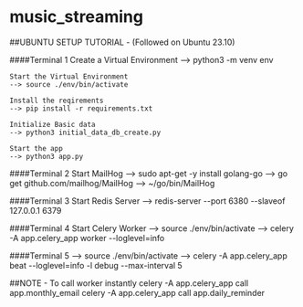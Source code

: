 # music_streaming
##UBUNTU SETUP TUTORIAL - (Followed on Ubuntu 23.10)

####Terminal 1
    Create a Virtual Environment
    --> python3 -m venv env

    Start the Virtual Environment
    --> source ./env/bin/activate

    Install the reqirements
    --> pip install -r requirements.txt

    Initialize Basic data
    --> python3 initial_data_db_create.py

    Start the app
    --> python3 app.py

####Terminal 2 
    Start MailHog
    --> sudo apt-get -y install golang-go
    --> go get github.com/mailhog/MailHog
    --> ~/go/bin/MailHog

####Terminal 3
    Start Redis Server
    --> redis-server --port 6380 --slaveof 127.0.0.1 6379

####Terminal 4
    Start Celery Worker
    --> source ./env/bin/activate
    --> celery -A app.celery_app worker --loglevel=info

####Terminal 5
    --> source ./env/bin/activate
    --> celery -A app.celery_app beat --loglevel=info -l debug --max-interval 5


##NOTE - 
    To call worker instantly
    celery -A app.celery_app call app.monthly_email
    celery -A app.celery_app call app.daily_reminder
